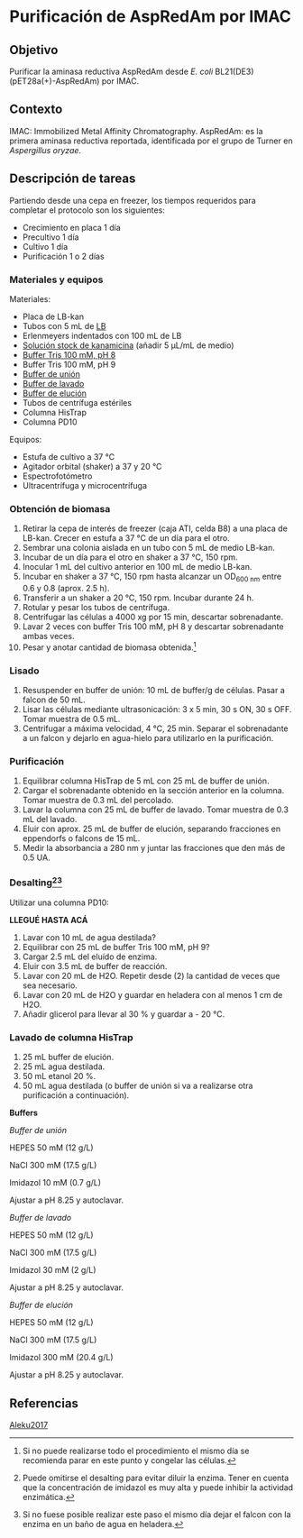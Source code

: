 # Purificación de AspRedAm por IMAC

## Objetivo

Purificar la aminasa reductiva AspRedAm desde *E. coli* BL21(DE3) (pET28a(+)-AspRedAm) por IMAC.

## Contexto

IMAC: Immobilized Metal Affinity Chromatography.
AspRedAm: es la primera aminasa reductiva reportada, identificada por el grupo de Turner en *Aspergillus oryzae*.

## Descripción de tareas

Partiendo desde una cepa en freezer, los tiempos requeridos para completar el protocolo son los siguientes:

- Crecimiento en placa 1 día
- Precultivo 1 día
- Cultivo 1 día
- Purificación 1 o 2 días

### Materiales y equipos

Materiales:

- Placa de LB-kan
- Tubos con 5 mL de [LB](../Media/m001.md)
- Erlenmeyers indentados con 100 mL de LB
- [Solución stock de kanamicina](../Solutions/s002.md) (añadir 5 μL/mL de medio)
- [Buffer Tris 100 mM, pH 8](../Solutions/s004.md)
- Buffer Tris 100 mM, pH 9
- [Buffer de unión](../Solutions/s005.md)
- [Buffer de lavado](../Solutions/s006.md)
- [Buffer de elución](../Solutions/s007.md)
- Tubos de centrífuga estériles
- Columna HisTrap
- Columna PD10

Equipos:

- Estufa de cultivo a 37 °C
- Agitador orbital (shaker) a 37 y 20 °C
- Espectrofotómetro
- Ultracentrífuga y microcentrífuga

### Obtención de biomasa

1. Retirar la cepa de interés de freezer (caja ATI, celda B8) a una placa de LB-kan. Crecer en estufa a 37 °C de un día para el otro.
2. Sembrar una colonia aislada en un tubo con 5 mL de medio LB-kan.
3. Incubar de un día para el otro en shaker a 37 °C, 150 rpm.
4. Inocular 1 mL del cultivo anterior en 100 mL de medio LB-kan.
5. Incubar en shaker a 37 °C, 150 rpm hasta alcanzar un OD<sub>600 nm</sub> entre 0.6 y 0.8 (aprox. 2.5 h).
6. Transferir a un shaker a 20 °C, 150 rpm. Incubar durante 24 h.
7. Rotular y pesar los tubos de centrífuga.
8. Centrifugar las células a 4000 xg por 15 min, descartar sobrenadante.
9. Lavar 2 veces con buffer Tris 100 mM, pH 8 y descartar sobrenadante ambas veces.
10. Pesar y anotar cantidad de biomasa obtenida.[^1]

### Lisado

1. Resuspender en buffer de unión: 10 mL de buffer/g de células. Pasar a falcon de 50 mL.
2. Lisar las células mediante ultrasonicación: 3 x 5 min, 30 s ON, 30 s OFF. Tomar muestra de 0.5 mL.
3. Centrifugar a máxima velocidad, 4 °C, 25 min. Separar el sobrenadante a un falcon y dejarlo en agua-hielo para utilizarlo en la purificación.

### Purificación

1. Equilibrar columna HisTrap de 5 mL con 25 mL de buffer de unión.
2. Cargar el sobrenadante obtenido en la sección anterior en la columna. Tomar muestra de 0.3 mL del percolado.
3. Lavar la columna con 25 mL de buffer de lavado. Tomar muestra de 0.3 mL del lavado.
4. Eluir con aprox. 25 mL de buffer de elución, separando fracciones en eppendorfs o falcons de 15 mL.
5. Medir la absorbancia a 280 nm y juntar las fracciones que den más de 0.5 UA.

### Desalting[^2][^3]

Utilizar una columna PD10:

**LLEGUÉ HASTA ACÁ**

1. Lavar con 10 mL de agua destilada?
2. Equilibrar con 25 mL de buffer Tris 100 mM, pH 9?
3. Cargar 2.5 mL del eluído de enzima.
4. Eluir con 3.5 mL de buffer de reacción.
5. Lavar con 20 mL de H2O. Repetir desde (2) la cantidad de veces que sea necesario.
6. Lavar con 20 mL de H2O y guardar en heladera con al menos 1 cm de H2O.
7. Añadir glicerol para llevar al 30 % y guardar a - 20 °C.

### Lavado de columna HisTrap

1. 25 mL buffer de elución.
2. 25 mL agua destilada.
3. 50 mL etanol 20 %.
4. 50 mL agua destilada (o buffer de unión si va a realizarse otra purificación a continuación).

**Buffers**

_Buffer de unión_

HEPES 50 mM (12 g/L)

NaCl 300 mM (17.5 g/L)

Imidazol 10 mM (0.7 g/L)

Ajustar a pH 8.25 y autoclavar.

_Buffer de lavado_

HEPES 50 mM (12 g/L)

NaCl 300 mM (17.5 g/L)

Imidazol 30 mM (2 g/L)

Ajustar a pH 8.25 y autoclavar.

_Buffer de elución_

HEPES 50 mM (12 g/L)

NaCl 300 mM (17.5 g/L)

Imidazol 300 mM (20.4 g/L)

Ajustar a pH 8.25 y autoclavar.

## Referencias

[Aleku2017](http://dx.doi.org/10.1038/nchem.2782 "A reductive aminase from Aspergillus oryzae.")

[^1]: Si no puede realizarse todo el procedimiento el mismo día se recomienda parar en este punto y congelar las células.
[^2]: Puede omitirse el desalting para evitar diluir la enzima. Tener en cuenta que la concentración de imidazol es muy alta y puede inhibir la actividad enzimática.
[^3]: Si no fuese posible realizar este paso el mismo día dejar el falcon con la enzima en un baño de agua en heladera.
